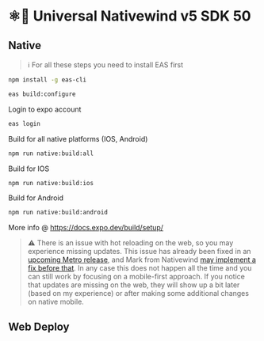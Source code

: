 # ⚛️💨 Universal Nativewind v5 SDK 50

## Native

> ℹ️ For all these steps you need to install EAS first

```bash
npm install -g eas-cli
```

```bash
eas build:configure
```

Login to expo account

```bash
eas login
```

Build for all native platforms (IOS, Android)

```bash
npm run native:build:all
```

Build for IOS

```bash
npm run native:build:ios
```

Build for Android

```bash
npm run native:build:android
```

More info @ <https://docs.expo.dev/build/setup/>

> ⚠️ There is an issue with hot reloading on the web, so you may experience missing updates. This issue has already been fixed in an [upcoming Metro release](https://github.com/expo/expo/pull/25339), and Mark from Nativewind [may implement a fix before that](https://github.com/marklawlor/nativewind/issues/643). In any case this does not happen all the time and you can still work by focusing on a mobile-first approach. If you notice that updates are missing on the web, they will show up a bit later (based on my experience) or after making some additional changes on native mobile.

## Web Deploy

Scripts to build and deploy your app on the web with a static deploy configuration.

> ℹ️ You need to install netlify CLI first to use `web:deploy` and `web:deploy:prod` scripts

```bash
npm install -g netlify-cli
```

Build web project to the **dist** folder

```bash
npm run web:build
```

Deploy to Netlify with testing URL

```bash
npm run web:deploy
```

Deploy to production URL

```bash
npm run web:deploy:prod
```

### Example deploy to Netlify

<https://universal-nativewind-v4-starter.netlify.app/>

## Path alias

Enabled for you to import modules using `@/components` custom alias instead of a relative path. You can extend it to add more alias paths as you wish.

```jsx
import YourComponent from "@/components/YourComponent";
```
